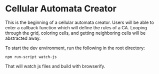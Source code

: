 # Cellular Automata Creator

This is the beginning of a cellular automata creator. Users will be able to enter a callback function which will define the rules of a CA.
Looping through the grid, coloring cells, and getting neighboring cells will be abstracted away.

To start the dev environment, run the following in the root directory:

    npm run-script watch-js

That will watch js files and build with browserify.
